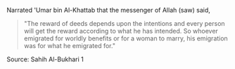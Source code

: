 Narrated 'Umar bin Al-Khattab that the messenger of Allah (saw) said,

>"The reward of deeds depends upon the intentions and every person
will get the reward according to what he has intended. So whoever emigrated for worldly benefits or
for a woman to marry, his emigration was for what he emigrated for."

Source: Sahih Al-Bukhari 1

